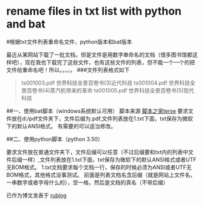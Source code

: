 # rename files in txt list with python and bat
#根据txt文件列表重命名文件，python版本和bat版本

最近从某网站下载了一批文档，但是文件是用数字串命名的文档（很多图书馆都这样吧），现在我也下载完了这些文件，也有这些文件的列表，但不能一个一个的把文件给重命名吧！所以。。。。。
###文件列表格式如下
>ts001003.pdf 世界科技全景百卷书(3)近代科技
>ts001004.pdf 世界科技全景百卷书(4)蒸汽机带来的革命
>ts001005.pdf 世界科技全景百卷书(5)现代科技

 ##一、使用bat脚本（windows系统默认可用）
脚本来源 [脚本之家terse](http://www.bathome.net/thread-15815-1-1.html)
要求文件放在d:/pdf文件夹下，文件后缀为.pdf,文件列表放在1.txt下面，txt保存为微软下的默认ANSI格式。
有需要的可以适当修改。

 ##二、使用python脚本（python 3.50）

要求文件放在普通文件夹下，文件后缀可以任意（不过后缀要和txt内的列表中文件后缀一样）,文件列表放在1.txt下面，txt保存为微软下的默认ANSI格式或者UTF无BOM格式。
1.txt文档要求每个文档一行，保存的时候必须为ANSI或者UTF无BOM格式，其他格式没事测试。
前面是列表文档名含后缀（就是网站上文件名，一串数字或者字母什么的），空一格，然后是文档的真名（不带后缀）

已作为博文发表于 [rublog](http://www.5169.info/motion/bat-he-python-pi-liang-zhong-ming-ming-wen-jian.html)